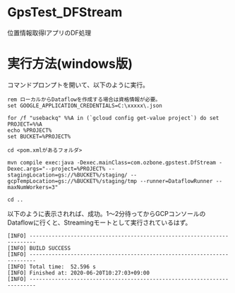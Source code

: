 # GpsTest_DFStream
位置情報取得lアプリのDF処理

# 実行方法(windows版)

コマンドプロンプトを開いて、以下のように実行。


```
rem ローカルからDataflowを作成する場合は資格情報が必要。
set GOOGLE_APPLICATION_CREDENTIALS=C:\xxxxx\.json

for /f "usebackq" %%A in (`gcloud config get-value project`) do set PROJECT=%%A
echo %PROJECT%
set BUCKET=%PROJECT%

cd <pom.xmlがあるフォルダ>

mvn compile exec:java -Dexec.mainClass=com.ozbone.gpstest.DfStream -Dexec.args="--project=%PROJECT% --stagingLocation=gs://%BUCKET%/staging/ --gcpTempLocation=gs://%BUCKET%/staging/tmp --runner=DataflowRunner --maxNumWorkers=3"

cd ..

```

以下のように表示されれば、成功。1～2分待ってからGCPコンソールのDataflowに行くと、Streamingモートとして実行されているはず。

```
[INFO] ------------------------------------------------------------------------
[INFO] BUILD SUCCESS
[INFO] ------------------------------------------------------------------------
[INFO] Total time:  52.596 s
[INFO] Finished at: 2020-06-20T10:27:03+09:00
[INFO] ------------------------------------------------------------------------

```